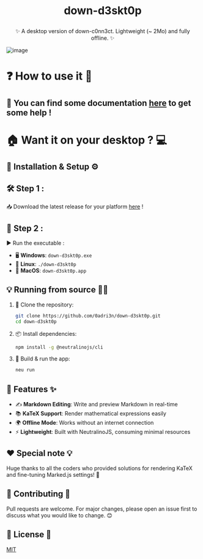 # <p align="center"> down-d3skt0p </p>

<p align="center">
✨ A desktop version of down-c0nn3ct. Lightweight (~ 2Mo) and fully offline. ✨
</p>

![image](https://github.com/user-attachments/assets/e4916e6a-df0c-4829-bc9e-1a3b21a5d2c0)


# ❓ How to use it 🧐

<h2>📖 You can find some documentation <a href="https://0adri3n.github.io/down-c0nn3ct/documentation/index.html">here</a> to get some help !</h2>

# 🏠 Want it on your desktop ? 💻

## 🔨 Installation & Setup ⚙️

<h2>🛠️ Step 1 :</h2>

📥 Download the latest release for your platform <a href="https://github.com/0adri3n/down-d3skt0p/releases">here</a> !

<h2>🚀 Step 2 :</h2>

▶️ Run the executable :

- 🖥️ **Windows**: `down-d3skt0p.exe`
- 🐧 **Linux**: `./down-d3skt0p`
- 🍏 **MacOS**: `down-d3skt0p.app`

## 💡 Running from source 🧑‍💻

1. 📌 Clone the repository:
   ```bash
   git clone https://github.com/0adri3n/down-d3skt0p.git
   cd down-d3skt0p
   ```
2. 📦 Install dependencies:
   ```bash
   npm install -g @neutralinojs/cli
   ```
3. 🔧 Build & run the app:
   ```bash
   neu run
   ```

## 🎯 Features ✨

- ✍️ **Markdown Editing**: Write and preview Markdown in real-time
- 📚 **KaTeX Support**: Render mathematical expressions easily
- 🌍 **Offline Mode**: Works without an internet connection
- ⚡ **Lightweight**: Built with NeutralinoJS, consuming minimal resources

## ❤️ Special note 💡

Huge thanks to all the coders who provided solutions for rendering KaTeX and fine-tuning Marked.js settings! 🎉

## 🤝 Contributing 🌟
Pull requests are welcome. For major changes, please open an issue first to discuss what you would like to change. 😊

## 📜 License 📝
[MIT](https://choosealicense.com/licenses/mit/)
